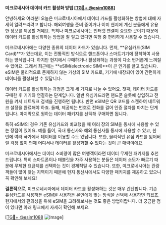 **미크로네시아 데이터 카드 활성화 방법 [[TG💪+ @esim1088](https://t.me/s/esim1088)]**

안녕하세요 여러분! 오늘은 미크로네시아에서 데이터 카드를 활성화하는 방법에 대해 자세히 알려드리려고 합니다. 해외여행을 준비 중이거나 이미 현지에 계신 분들에게 유용한 정보를 제공할 거예요. 특히나 미크로네시아는 인터넷 연결이 중요한 곳이기 때문에 데이터 카드를 활성화하는 방법을 잘 알고 있다면 여행 중 편리하게 사용할 수 있습니다.

미크로네시아에는 다양한 종류의 데이터 카드가 있습니다. 먼저, **유심카드(SIM Card)**가 있는데요, 이는 전통적인 방식으로 핸드폰이나 스마트기기에 장착하여 사용하는 방식입니다. 하지만 현지에서 구매하거나 활성화하는 과정이 다소 번거롭게 느껴질 수 있어요. 그래서 최근에는 **eSIM(electronic SIM)**이 큰 인기를 끌고 있습니다. eSIM은 물리적으로 존재하지 않는 가상의 SIM 카드로, 기기에 내장되어 있어 간편하게 데이터를 활성화할 수 있답니다.

데이터 카드를 활성화하는 과정은 크게 세 가지로 나눌 수 있어요. 첫째, 데이터 카드를 구매한 후 기기와 연결하는 단계입니다. 일반 유심카드라면 핸드폰 슬롯에 삽입하고 전원을 켜서 네트워크 검색을 진행하면 됩니다. 반면 eSIM은 QR 코드를 스캔하여 네트워크 설정을 완료해야 하죠. 둘째, 제공되는 번호로 전화를 걸어 인증 절차를 마치는 단계입니다. 마지막으로 원하는 데이터 패키지를 선택해 구매하면 됩니다.

특히 eSIM의 경우 기존 유심카드와 비교했을 때 여러 장의 SIM을 동시에 사용할 수 있는 장점이 있어요. 예를 들어, 국내 통신사와 해외 통신사를 동시에 사용할 수 있고, 한 번에 여러 국가에서 데이터를 이용할 수도 있답니다. 또한, 물리적인 유심 카드를 잃어버릴 걱정 없이 언제 어디서나 데이터를 활성화할 수 있다는 것이 큰 매력이에요.

미크로네시아에서는 데이터 소비량이 많은 여행객이라면 데이터 무제한 패키지를 추천드립니다. 특히 스마트폰이나 태블릿을 자주 사용하는 분들은 데이터 소모가 빠르기 때문에 무제한 요금제를 선택하는 것이 경제적일 수 있습니다. 또한, 미크로네시아는 관광객들이 많이 찾는 지역이기 때문에 현지 통신사에서도 다양한 패키지를 제공하고 있으니 꼭 확인해 보세요!

**결론적으로**, 미크로네시아에서 데이터 카드를 활성화하는 것은 매우 간단합니다. 기존 유심카드를 사용하든 eSIM을 사용하든 본인에게 맞는 방식을 선택해 사용하면 되겠죠. 현지에서의 편의성을 위해 eSIM을 고려해보시는 것도 좋은 방법이랍니다. 더 궁금한 점이 있다면 아래 링크에서 자세히 확인해 보세요. 

[[TG💪+ @esim1088](https://t.me/s/esim1088) ![Image](https://i.postimg.cc/Y0z9fWf4/image.png)]